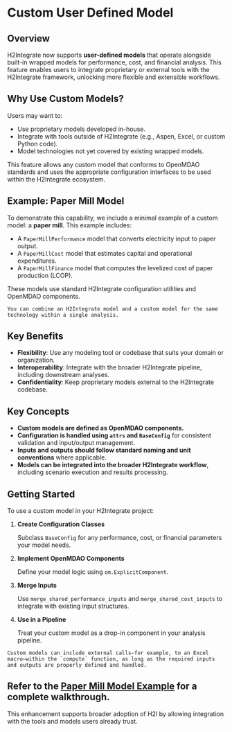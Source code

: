 # Custom User Defined Model

## Overview

H2Integrate now supports **user-defined models** that operate alongside built-in wrapped models for performance, cost, and financial analysis. This feature enables users to integrate proprietary or external tools with the H2Integrate framework, unlocking more flexible and extensible workflows.

## Why Use Custom Models?

Users may want to:
- Use proprietary models developed in-house.
- Integrate with tools outside of H2Integrate (e.g., Aspen, Excel, or custom Python code).
- Model technologies not yet covered by existing wrapped models.

This feature allows any custom model that conforms to OpenMDAO standards and uses the appropriate configuration interfaces to be used within the H2Integrate ecosystem.

## Example: Paper Mill Model

To demonstrate this capability, we include a minimal example of a custom model: a **paper mill**. This example includes:

- A `PaperMillPerformance` model that converts electricity input to paper output.
- A `PaperMillCost` model that estimates capital and operational expenditures.
- A `PaperMillFinance` model that computes the levelized cost of paper production (LCOP).

These models use standard H2Integrate configuration utilities and OpenMDAO components.

```{note}
You can combine an H2Integrate model and a custom model for the same technology within a single analysis.
```

## Key Benefits

- **Flexibility**: Use any modeling tool or codebase that suits your domain or organization.
- **Interoperability**: Integrate with the broader H2Integrate pipeline, including downstream analyses.
- **Confidentiality**: Keep proprietary models external to the H2Integrate codebase.

## Key Concepts

- **Custom models are defined as OpenMDAO components.**
- **Configuration is handled using `attrs` and `BaseConfig`** for consistent validation and input/output management.
- **Inputs and outputs should follow standard naming and unit conventions** where applicable.
- **Models can be integrated into the broader H2Integrate workflow**, including scenario execution and results processing.

## Getting Started

To use a custom model in your H2Integrate project:

1. **Create Configuration Classes**

   Subclass `BaseConfig` for any performance, cost, or financial parameters your model needs.

2. **Implement OpenMDAO Components**

   Define your model logic using `om.ExplicitComponent`.

3. **Merge Inputs**

   Use `merge_shared_performance_inputs` and `merge_shared_cost_inputs` to integrate with existing input structures.

4. **Use in a Pipeline**

   Treat your custom model as a drop-in component in your analysis pipeline.

```{note}
Custom models can include external calls—for example, to an Excel macro—within the `compute` function, as long as the required inputs and outputs are properly defined and handled.
```

Refer to the [Paper Mill Model Example](https://github.com/NREL/H2Integrate/tree/main/examples/06_custom_tech/) for a complete walkthrough.
---

This enhancement supports broader adoption of H2I by allowing integration with the tools and models users already trust.
